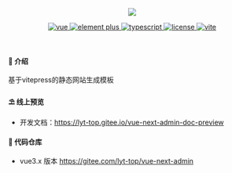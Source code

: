 <div align="center">
	<img src="https://i.hd-r.cn/6ce52e5724fae609444b5b48bdc4accb.png">
	<p align="center">
		<a href="https://v3.vuejs.org/" target="_blank">
			<img src="https://img.shields.io/badge/vue.js-vue3.x-green" alt="vue">
		</a>
		<a href="https://element-plus.gitee.io/#/zh-CN/component/changelog" target="_blank">
			<img src="https://img.shields.io/badge/element--plus-%3E1.0.0-blue" alt="element plus">
		</a>
		<a href="https://www.tslang.cn/" target="_blank">
	    <img src="https://img.shields.io/badge/typescript-%3E4.0.0-blue" alt="typescript">
	  </a>
		<a href="https://gitee.com/lyt-top/vue-next-admin/blob/master/LICENSE" target="_blank">
		  <img src="https://img.shields.io/badge/vite-%3E2.0.0-yellow" alt="license">
		</a>
		<a href="https://vitejs.dev/" target="_blank">
		  <img src="https://img.shields.io/badge/license-MIT-success" alt="vite">
		</a>
	</p>
	<p>&nbsp;</p>
</div>

#### 🌈 介绍

基于vitepress的静态网站生成模板

#### ⛱️ 线上预览

- 开发文档：<a href="https://lyt-top.gitee.io/vue-next-admin-doc-preview" target="_blank">https://lyt-top.gitee.io/vue-next-admin-doc-preview</a>

#### 💒 代码仓库

- vue3.x 版本 <a href="https://gitee.com/lyt-top/vue-next-admin" target="_blank">https://gitee.com/lyt-top/vue-next-admin</a>

